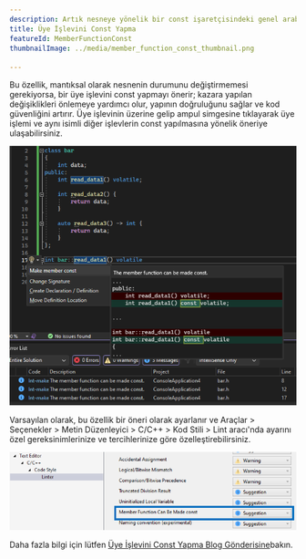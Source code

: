 ```yaml
---
description: Artık nesneye yönelik bir const işaretçisindeki genel arabirim kullanılarak gerçekleştirilebiliyorsa, const niteleyicisini bir üye işlevine ekleyebilirsiniz.
title: Üye İşlevini Const Yapma
featureId: MemberFunctionConst
thumbnailImage: ../media/member_function_const_thumbnail.png

---
```



Bu özellik, mantıksal olarak nesnenin durumunu değiştirmemesi gerekiyorsa, bir üye işlevini const yapmayı önerir; kazara yapılan değişiklikleri önlemeye yardımcı olur, yapının doğruluğunu sağlar ve kod güvenliğini artırır. Üye işlevinin üzerine gelip ampul simgesine tıklayarak üye işlemi ve aynı isimli diğer işlevlerin const yapılmasına yönelik öneriye ulaşabilirsiniz.

![Üye İşlevini Const Yapma Örneği](../media/member_function_const_example.png "[Üye İşlevini Const Yapma Örneği")

Varsayılan olarak, bu özellik bir öneri olarak ayarlanır ve Araçlar > Seçenekler > Metin Düzenleyici > C/C++ > Kod Stili > Lint aracı'nda ayarını özel gereksinimlerinize ve tercihlerinize göre özelleştirebilirsiniz.

![Üye İşlevini Const Yapma Ayarı](../media/member_function_const_setting.png "Üye İşlevini Const Yapma Ayarı")

Daha fazla bilgi için lütfen [Üye İşlevini Const Yapma Blog Gönderisine](https://aka.ms/MakeMemberFunctionConstBlogPost)bakın.
